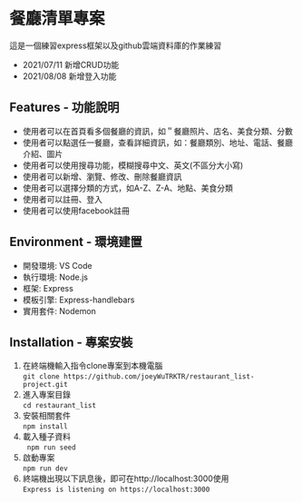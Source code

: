 # 餐廳清單專案
這是一個練習express框架以及github雲端資料庫的作業練習
* 2021/07/11 新增CRUD功能
* 2021/08/08 新增登入功能

## Features - 功能說明
* 使用者可以在首頁看多個餐廳的資訊，如＂餐廳照片、店名、美食分類、分數
* 使用者可以點選任一餐廳，查看詳細資訊，如：餐廳類別、地址、電話、餐廳介紹、圖片
* 使用者可以使用搜尋功能，模糊搜尋中文、英文(不區分大小寫)
* 使用者可以新增、瀏覽、修改、刪除餐廳資訊
* 使用者可以選擇分類的方式，如A-Z、Z-A、地點、美食分類
* 使用者可以註冊、登入
* 使用者可以使用facebook註冊

## Environment - 環境建置
* 開發環境: VS Code 
* 執行環境: Node.js 
* 框架: Express
* 模板引擎: Express-handlebars
* 實用套件: Nodemon

## Installation - 專案安裝
1. 在終端機輸入指令clone專案到本機電腦  
```git clone https://github.com/joeyWuTRKTR/restaurant_list-project.git```
2. 進入專案目錄  
```cd restaurant_list```
3. 安裝相關套件  
```npm install```
4. 載入種子資料  
``` npm run seed```
5. 啟動專案  
```npm run dev```
6. 終端機出現以下訊息後，即可在http://localhost:3000使用  
```Express is listening on https://localhost:3000```
